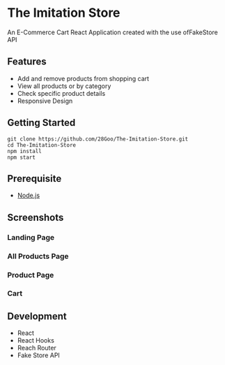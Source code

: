 # The Imitation Store

An E-Commerce Cart React Application created with the use ofFakeStore API

## Features

-   Add and remove products from shopping cart
-   View all products or by category
-   Check specific product details
-   Responsive Design

## Getting Started

```
git clone https://github.com/28Goo/The-Imitation-Store.git
cd The-Imitation-Store
npm install
npm start
```

## Prerequisite

-   [Node.js](https://nodejs.org/en/)

## Screenshots

### Landing Page

### All Products Page

### Product Page

### Cart

## Development

-   React
-   React Hooks
-   Reach Router
-   Fake Store API
